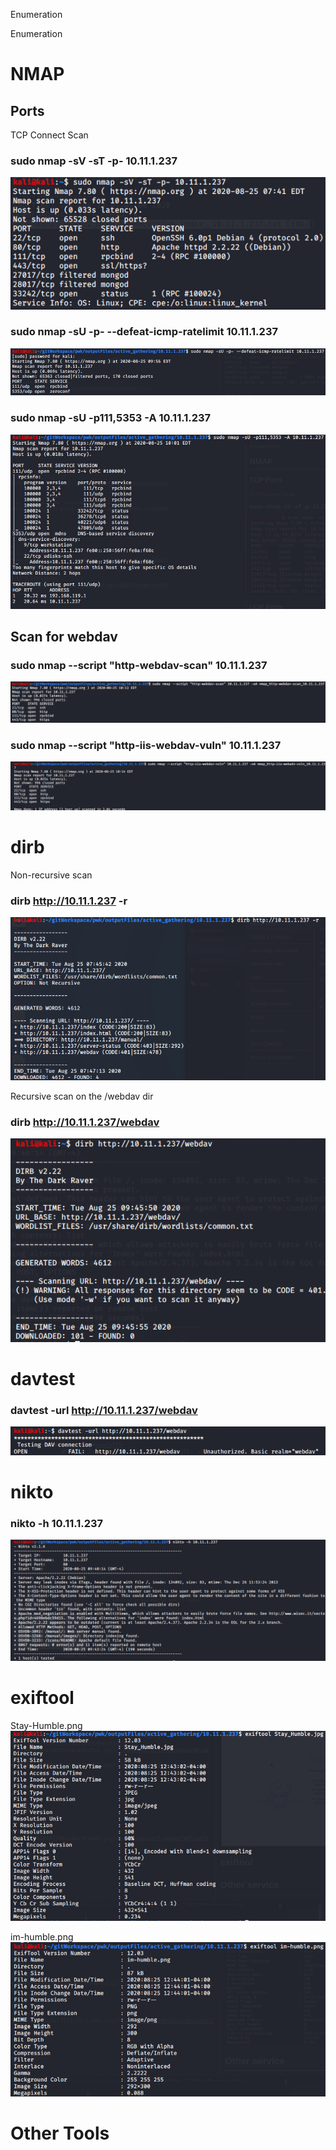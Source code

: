 Enumeration

Enumeration

# NMAP
## Ports
TCP Connect Scan
### sudo nmap -sV -sT -p- 10.11.1.237
![5d20dcbd42667f4b10574400be9ca0bf.png](../../../_resources/1ef343704a7746c39fa3970d1aa950af.png)

### sudo nmap -sU -p- --defeat-icmp-ratelimit 10.11.1.237
![59553cd2a734c6ce65435b46bc5e99eb.png](../../../_resources/7cb32157dd9b4d51800f47cc030fa9a8.png)

### sudo nmap -sU -p111,5353 -A 10.11.1.237
![2aa80fb1e8177d5ef05519b578c579b7.png](../../../_resources/ddb89417384a4050b7e4c74c7403a1bc.png)

## Scan for webdav
### sudo nmap --script "http-webdav-scan" 10.11.1.237
![e20feda71418fd09afb5171c95391b91.png](../../../_resources/0a301e4a11d84b90a8489f2ca61e3047.png)

### sudo nmap --script "http-iis-webdav-vuln" 10.11.1.237
![175e9792f81993727a8827ac8f1f7c41.png](../../../_resources/dfd96e8125914956909de59e22f68759.png)

# dirb
Non-recursive scan
### dirb http://10.11.1.237 -r
![01497a3f7a625605b8bb22ad48af0105.png](../../../_resources/cdd0aa134a0243f0b92483498eb8aaf4.png)

Recursive scan on the /webdav dir
### dirb http://10.11.1.237/webdav
![96efe8013cf85d23ad497e9bf621aafa.png](../../../_resources/bf39052bfcb84fd88297a1b0dfee4685.png)

# davtest
### davtest -url http://10.11.1.237/webdav
![7e4da62f1aa1218e21a78608af6a3da5.png](../../../_resources/4b2f5fe8b7ee4095bf4227449b72f523.png)

# nikto
### nikto -h 10.11.1.237
![22e34897580e3f470c5c4b93bf566758.png](../../../_resources/58a6b659a28e4317a57bfdb024d9f767.png)


# exiftool
Stay-Humble.png
![5e6334318dd0075cc65ff51e7912c9d5.png](../../../_resources/111a23614808416cb40afe46f30957b8.png)

im-humble.png
![28a58de391c5a139afd8947c95975a29.png](../../../_resources/6ccbe947c1e0421e88a47abcacae1538.png)



# Other Tools
